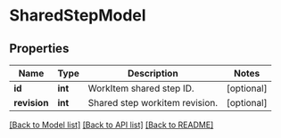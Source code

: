 # SharedStepModel

## Properties
Name | Type | Description | Notes
------------ | ------------- | ------------- | -------------
**id** | **int** | WorkItem shared step ID. | [optional] 
**revision** | **int** | Shared step workitem revision. | [optional] 

[[Back to Model list]](../README.md#documentation-for-models) [[Back to API list]](../README.md#documentation-for-api-endpoints) [[Back to README]](../README.md)


